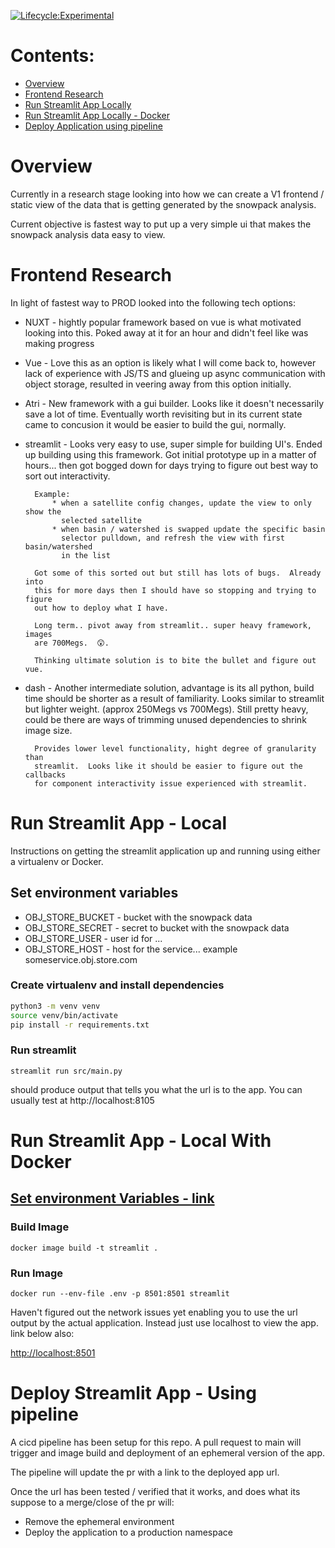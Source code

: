 [![Lifecycle:Experimental](https://img.shields.io/badge/Lifecycle-Experimental-339999)](<Redirect-URL>)

# Contents:

* [Overview](#overview)
* [Frontend Research](#frontend-research)
* [Run Streamlit App Locally](#run-streamlit-app---local)
* [Run Streamlit App Locally - Docker](#run-streamlit-app---local-with-docker)
* [Deploy Application using pipeline](#deploy-streamlit-app---using-pipeline)

# Overview

Currently in a research stage looking into how we can create a V1 frontend /
static view of the data that is getting generated by the snowpack analysis.

Current objective is fastest way to put up a very simple ui that makes the
snowpack analysis data easy to view.

# Frontend Research

In light of fastest way to PROD looked into the following tech options:

* NUXT - hightly popular framework based on vue is what motivated looking into
         this.  Poked away at it for an hour and didn't feel like was making
         progress

* Vue - Love this as an option is likely what I will come back to, however
        lack of experience with JS/TS and glueing up async communication with
        object storage, resulted in veering away from this option initially.

* Atri - New framework with a gui builder.  Looks like it doesn't necessarily
        save a lot of time.  Eventually worth revisiting but in its current
        state came to concusion it would be easier to build the gui, normally.

* streamlit - Looks very easy to use, super simple for building UI's.  Ended up
        building using this framework.  Got initial prototype up in a matter of
        hours... then got bogged down for days trying to figure out best way
        to sort out interactivity.

        Example:
            * when a satellite config changes, update the view to only show the
              selected satellite
            * when basin / watershed is swapped update the specific basin
              selector pulldown, and refresh the view with first basin/watershed
              in the list

        Got some of this sorted out but still has lots of bugs.  Already into
        this for more days then I should have so stopping and trying to figure
        out how to deploy what I have.

        Long term.. pivot away from streamlit.. super heavy framework, images
        are 700Megs.  😲.

        Thinking ultimate solution is to bite the bullet and figure out vue.

* dash - Another intermediate solution, advantage is its all python, build time
        should be shorter as a result of familiarity.  Looks similar to streamlit
        but lighter weight.  (approx 250Megs vs 700Megs).  Still pretty heavy,
        could be there are ways of trimming unused dependencies to shrink image
        size.

        Provides lower level functionality, hight degree of granularity than
        streamlit.  Looks like it should be easier to figure out the callbacks
        for component interactivity issue experienced with streamlit.


# Run Streamlit App - Local

Instructions on getting the streamlit application up and running using either
a virtualenv or Docker.

## Set environment variables

* OBJ_STORE_BUCKET - bucket with the snowpack data
* OBJ_STORE_SECRET - secret to bucket with the snowpack data
* OBJ_STORE_USER - user id for ...
* OBJ_STORE_HOST - host for the service... example someservice.obj.store.com


### Create virtualenv and install dependencies

``` bash
python3 -m venv venv
source venv/bin/activate
pip install -r requirements.txt
```

### Run streamlit

`streamlit run src/main.py`

should produce output that tells you what the url is to the app. You can usually
test at http://localhost:8105

# Run Streamlit App - Local With Docker

## [Set environment Variables - link](#set-environment-variables)

### Build Image

`docker image build -t streamlit .`

### Run Image

`docker run --env-file .env -p 8501:8501 streamlit`

Haven't figured out the network issues yet enabling you to use the url output
by the actual application.  Instead just use localhost to view the app.  link
below also:

[http://localhost:8501](http://localhost:8501)

# Deploy Streamlit App - Using pipeline

A cicd pipeline has been setup for this repo.  A pull request to main will
trigger and image build and deployment of an ephemeral version of the app.

The pipeline will update the pr with a link to the deployed app url.

Once the url has been tested / verified that it works, and does what its
suppose to a merge/close of the pr will:
* Remove the ephemeral environment
* Deploy the application to a production namespace
